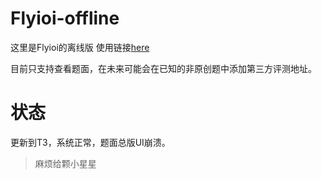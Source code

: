 # Flyioi-offline
这里是Flyioi的离线版
使用链接[here](https://yl.micdz.cn/)

目前只支持查看题面，在未来可能会在已知的非原创题中添加第三方评测地址。
# 状态
更新到T3，系统正常，题面总版UI崩溃。

> 麻烦给颗小星星
